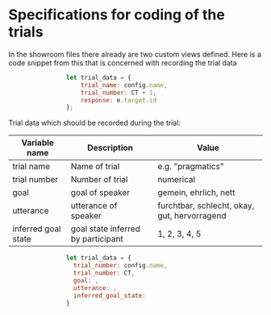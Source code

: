 # Specifications for coding of the trials

In the showroom files there already are two custom views defined.
Here is a code snippet from this that is concerned with recording the trial data
```javascript
                let trial_data = {
                    trial_name: config.name,
                    trial_number: CT + 1,
                    response: e.target.id
                };

```
Trial data which should be recorded during the trial:

Variable name | Description | Value
---|---|---
trial name | Name of trial | e.g. "pragmatics"
trial number | Number of trial | numerical
goal | goal of speaker | gemein, ehrlich, nett
utterance | utterance of speaker | furchtbar, schlecht, okay, gut, hervorragend
inferred goal state | goal state  inferred by participant | 1, 2, 3, 4, 5

```javascript
                let trial_data = {
                  trial_number: config.name,
                  trial_number: CT,
                  goal: ,
                  utterance: ,
                  inferred_goal_state: 
                }
```
